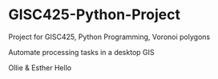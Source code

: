 # GISC425-Python-Project
Project for GISC425, Python Programming, Voronoi polygons

Automate processing tasks in a desktop GIS

Ollie & Esther
Hello